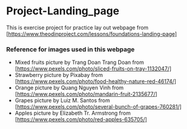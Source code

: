 # Project-Landing_page

This is exercise project for practice lay out webpage from [https://www.theodinproject.com/lessons/foundations-landing-page] 

### Reference for images used in this webpage
- Mixed fruits picture by Trang Doan
Trang Doan from [https://www.pexels.com/photo/sliced-fruits-on-tray-1132047/]
- Strawberry picture by Pixabay from [https://www.pexels.com/photo/food-healthy-nature-red-46174/]
- Orange picture by Quang Nguyen Vinh from [https://www.pexels.com/photo/mandarin-fruit-2135677/]
- Grapes picture by Luiz M. Santos from [https://www.pexels.com/photo/several-bunch-of-grapes-760281/]
- Apples picture by Elizabeth Tr. Armstrong from [https://www.pexels.com/photo/red-apples-635705/]